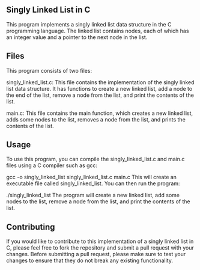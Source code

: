 ## Singly Linked List in C
This program implements a singly linked list data structure in the C programming language. The linked list contains nodes, each of which has an integer value and a pointer to the next node in the list.

## Files
This program consists of two files:

singly_linked_list.c: This file contains the implementation of the singly linked list data structure. It has functions to create a new linked list, add a node to the end of the list, remove a node from the list, and print the contents of the list.

main.c: This file contains the main function, which creates a new linked list, adds some nodes to the list, removes a node from the list, and prints the contents of the list.

## Usage
To use this program, you can compile the singly_linked_list.c and main.c files using a C compiler such as gcc:

gcc -o singly_linked_list singly_linked_list.c main.c
This will create an executable file called singly_linked_list. You can then run the program:

./singly_linked_list
The program will create a new linked list, add some nodes to the list, remove a node from the list, and print the contents of the list.

## Contributing
If you would like to contribute to this implementation of a singly linked list in C, please feel free to fork the repository and submit a pull request with your changes. Before submitting a pull request, please make sure to test your changes to ensure that they do not break any existing functionality.
